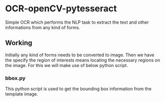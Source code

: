 # OCR-openCV-pytesseract

Simple OCR which performs the NLP task to extract the text and other informations from any kind of forms.

## Working

Initially any kind of forms needs to be converted to image. Then we have the specify the region of interests means locating the necessary regions on the image. For this we will make use of below python script.

### bbox.py
This python script is used to get the bounding box information from the template image.

